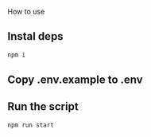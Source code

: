 How to use

## Instal deps

```sh
npm i
```

## Copy .env.example to .env

## Run the script

```sh
npm run start
```
